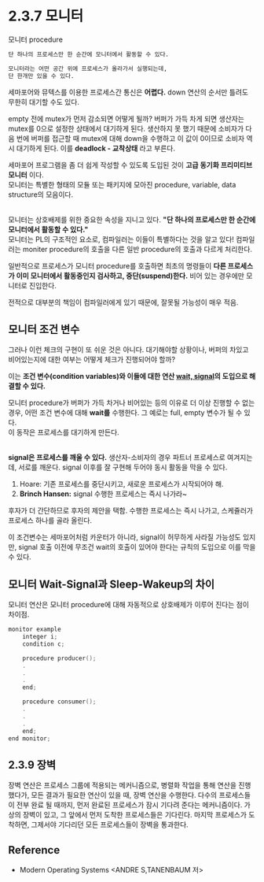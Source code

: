 # 2.3.7 모니터
모니터 procedure
```txt
단 하나의 프로세스만 한 순간에 모니터에서 활동할 수 있다.

모니터라는 어떤 공간 위에 프로세스가 올라가서 실행되는데, 
단 한개만 있을 수 있다.
```
세마포어와 뮤텍스를 이용한 프로세스간 통신은 **어렵다.** down 연산의 순서만 틀려도 무한히 대기할 수도 있다. <br>

empty 전에 mutex가 먼저 감소되면 어떻게 될까? 버퍼가 가득 차게 되면 생산자는 mutex를 0으로 설정한 상태에서 대기하게 된다. 생산하지 못 했기 때문에 소비자가 다음 번에 버퍼를 접근할 때 mutex에 대해 down을 수행하고 이 값이 0이므로 소비자 역시 대기하게 된다. 이를 **deadlock - 교착상태** 라고 부른다. <br>

세마포어 프로그램을 좀 더 쉽게 작성할 수 있도록 도입된 것이 **고급 동기화 프리미티브 모니터** 이다. <br> 모니터는 특별한 형태의 모듈 또는 패키지에 모아진 procedure, variable, data structure의 모음이다. <Br> <br>


모니터는 상호배제를 위한 중요한 속성을 지니고 있다. 
**"단 하나의 프로세스만 한 순간에 모니터에서 활동할 수 있다."** <br> 
모니터는 PL의 구조적인 요소로, 컴파일러는 이들이 특별하다는 것을 알고 있다! 컴파일러는 moniter procedure의 호출을 다른 일반 procedure의 호출과 다르게 처리한다. <br> 

일반적으로 프로세스가 모니터 procedure를 호출하면 최초의 명령들이 **다른 프로세스가 이미 모니터에서 활동중인지 검사하고, 중단(suspend)한다.** 비어 있는 경우에만 모니터로 진입한다. <br>

전적으로 대부분의 책임이 컴파일러에게 있기 때문에, 잘못될 가능성이 매우 적음.  <br>


## 모니터 조건 변수
그러나 이런 체크의 구현이 또 쉬운 것은 아니다. 대기해야할 상황이나, 버퍼의 차있고 비어있는지에 대한 여부는 어떻게 체크가 진행되어야 할까? <br>

이는 **조건 변수(condition variables)와 이들에 대한 연산 <U>wait, signal</U>의 도입으로 해결할 수 있다.**  <br>

모니터 procedure가 버퍼가 가득 차거나 비어있는 등의 이유로 더 이상 진행할 수 없는 경우, 어떤 조건 변수에 대해 **wait를** 수행한다. 그 예로는 full, empty 변수가 될 수 있다. <br> 이 동작은 프로세스를 대기하게 만든다. <br> <br> 

**signal은 프로세스를 깨울 수 있다.** 생산자-소비자의 경우 파트너 프로세스로 여겨지는데, 서로를 깨운다. signal 이후를 잘 구현해 두어야 동시 활동을 막을 수 있다.
1. Hoare: 기존 프로세스를 중단시키고, 새로운 프로세스가 시작되어야 해.
2. **Brinch Hansen:** signal 수행한 프로세스는 즉시 나가라~

후자가 더 간단하므로 후자의 제안을 택함. 수행한 프로세스는 즉시 나가고, 스케쥴러가 프로세스 하나를 골라 올린다. <br> 

이 조건변수는 세마포어처럼 카운터가 아니라, signal이 허무하게 사라질 가능성도 있지만, signal 호출 이전에 무조건 wait의 호출이 있어야 한다는 규칙의 도입으로 이를 막을 수 있다.

## 모니터 Wait-Signal과 Sleep-Wakeup의 차이
모니터 연산은 모니터  procedure에 대해 자동적으로 상호배제가 이루어 진다는 점이 차이점.

```c
monitor example
    integer i;
    condition c;

    procedure producer();
    .
    .
    .
    end;

    procedure consumer();
    .
    .
    .
    end;
end monitor;
```

## 2.3.9 장벽
장벽 연산은 프로세스 그룹에 적용되는 메커니즘으로, 병렬화 작업을 통해 연산을 진행했다가, 모든 결과가 필요한 연산이 있을 때, 장벽 연산을 수행한다. 
다수의 프로세스들이 전부 완료 될 때까지, 먼저 완료된 프로세스가 잠시 기다려 준다는 메커니즘이다. 
가상의 장벽이 있고, 그 앞에서 먼저 도착한 프로세스들은 기다린다. 
마지막 프로세스가 도착하면, 그제서야 기다리던 모든 프로세스들이 장벽을 통과한다.


## Reference
- Modern Operating Systems \<ANDRE S,TANENBAUM 저>
